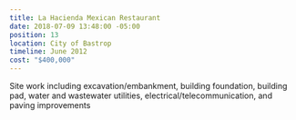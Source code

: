 ```yaml
---
title: La Hacienda Mexican Restaurant
date: 2018-07-09 13:48:00 -05:00
position: 13
location: City of Bastrop
timeline: June 2012
cost: "$400,000"
---
```


Site work including excavation/embankment, building foundation, building pad, water and wastewater utilities, electrical/telecommunication, and paving improvements